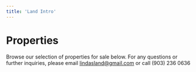 ```yaml
---
title: 'Land Intro'
---
```


# Properties

Browse our selection of properties for sale below. For any questions or further inquiries, please email lindasland@gmail.com or call (903) 236 0636